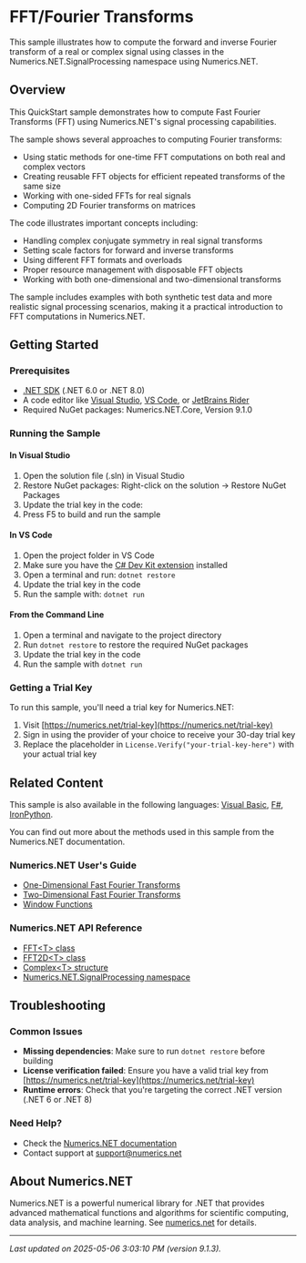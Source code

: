 # FFT/Fourier Transforms

This sample illustrates how to compute the forward and inverse Fourier transform of a real or complex signal using classes in the Numerics.NET.SignalProcessing namespace using Numerics.NET.

## Overview

This QuickStart sample demonstrates how to compute Fast Fourier Transforms (FFT) using Numerics.NET's signal
processing capabilities.

The sample shows several approaches to computing Fourier transforms:

- Using static methods for one-time FFT computations on both real and complex vectors
- Creating reusable FFT objects for efficient repeated transforms of the same size
- Working with one-sided FFTs for real signals
- Computing 2D Fourier transforms on matrices

The code illustrates important concepts including:
- Handling complex conjugate symmetry in real signal transforms
- Setting scale factors for forward and inverse transforms
- Using different FFT formats and overloads
- Proper resource management with disposable FFT objects
- Working with both one-dimensional and two-dimensional transforms

The sample includes examples with both synthetic test data and more realistic signal processing
scenarios, making it a practical introduction to FFT computations in Numerics.NET.


## Getting Started

### Prerequisites

- [.NET SDK](https://dotnet.microsoft.com/download) (.NET 6.0 or .NET 8.0)
- A code editor like [Visual Studio](https://visualstudio.microsoft.com/), [VS Code](https://code.visualstudio.com/), or [JetBrains Rider](https://www.jetbrains.com/rider/)
- Required NuGet packages: Numerics.NET.Core, Version 9.1.0

### Running the Sample

#### In Visual Studio
1. Open the solution file (.sln) in Visual Studio
2. Restore NuGet packages: Right-click on the solution → Restore NuGet Packages
3. Update the trial key in the code:
4. Press F5 to build and run the sample

#### In VS Code

1. Open the project folder in VS Code
2. Make sure you have the [C# Dev Kit extension](https://marketplace.visualstudio.com/items?itemName=ms-dotnettools.csdevkit) installed
3. Open a terminal and run: `dotnet restore`
4. Update the trial key in the code 
5. Run the sample with: `dotnet run`

#### From the Command Line

1. Open a terminal and navigate to the project directory
2. Run `dotnet restore` to restore the required NuGet packages
3. Update the trial key in the code
4. Run the sample with `dotnet run`

### Getting a Trial Key

To run this sample, you'll need a trial key for Numerics.NET:

1. Visit [https://numerics.net/trial-key](https://numerics.net/trial-key)
2. Sign in using the provider of your choice to receive your 30-day trial key
3. Replace the placeholder in `License.Verify("your-trial-key-here")` with your actual trial key

## Related Content

This sample is also available in the following languages: 
[Visual Basic](https://github.com/NumericsDotNet/quickstart-visualbasic/tree/net8.0/mathematics/general/fourier-transforms), [F#](https://github.com/NumericsDotNet/quickstart-fsharp/tree/net8.0/mathematics/general/fourier-transforms), [IronPython](https://github.com/NumericsDotNet/quickstart-ironpython/tree/net8.0/mathematics/general/fourier-transforms).

You can find out more about the methods used in this sample from the Numerics.NET documentation.

### Numerics.NET User's Guide

- [One-Dimensional Fast Fourier Transforms](https://numerics.net/documentation/latest/mathematics/fast-fourier-transforms/one-dimensional-fast-fourier-transforms)
- [Two-Dimensional Fast Fourier Transforms](https://numerics.net/documentation/latest/mathematics/fast-fourier-transforms/two-dimensional-fast-fourier-transforms)
- [Window Functions](https://numerics.net/documentation/latest/mathematics/fast-fourier-transforms/window-functions)

### Numerics.NET API Reference

- [FFT&lt;T&gt; class](https://numerics.net/documentation/latest/reference/numerics.net.signalprocessing.fft-1)
- [FFT2D&lt;T&gt; class](https://numerics.net/documentation/latest/reference/numerics.net.signalprocessing.fft2d-1)
- [Complex&lt;T&gt; structure](https://numerics.net/documentation/latest/reference/numerics.net.complex-1)
- [Numerics.NET.SignalProcessing namespace](https://numerics.net/documentation/latest/reference/numerics.net.signalprocessing)


## Troubleshooting

### Common Issues

- **Missing dependencies**: Make sure to run `dotnet restore` before building
- **License verification failed**: Ensure you have a valid trial key from [https://numerics.net/trial-key](https://numerics.net/trial-key)
- **Runtime errors**: Check that you're targeting the correct .NET version (.NET 6 or .NET 8)

### Need Help?

- Check the [Numerics.NET documentation](https://numerics.net/documentation/)
- Contact support at [support@numerics.net](mailto:support@numerics.net?subject=FourierTransforms%20QuickStart%20Sample%20%28C%23%29)

## About Numerics.NET

Numerics.NET is a powerful numerical library for .NET that provides advanced mathematical 
functions and algorithms for scientific computing, data analysis, and machine learning.
See [numerics.net](https://numerics.net) for details.

---

_Last updated on 2025-05-06 3:03:10 PM (version 9.1.3)._
